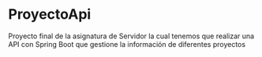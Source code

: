 # ProyectoApi
Proyecto final de la asignatura de Servidor la cual tenemos que realizar una API con Spring Boot que gestione la información de diferentes proyectos
